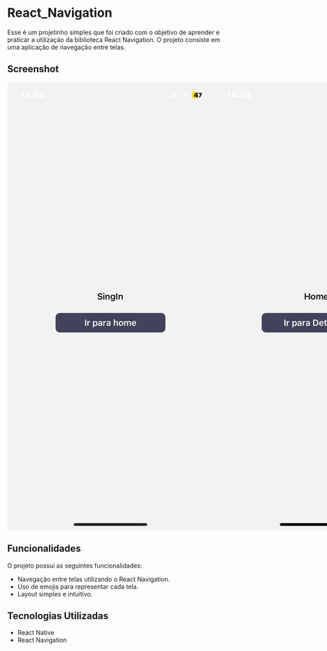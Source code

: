 # React_Navigation

Esse é um projetinho simples que foi criado com o objetivo de aprender e praticar a utilização da biblioteca React Navigation. O projeto consiste em uma aplicação de navegação entre telas.

## Screenshot

<div style = "display:flex;">
    <img src="assets/WhatsApp Image 2023-06-30 at 14.11.10.jpeg">
    <img src="assets/WhatsApp Image 2023-06-30 at 14.11.12.jpeg">
    <img src="assets/WhatsApp Image 2023-06-30 at 14.11.12 (1).jpeg">
</div>

## Funcionalidades

O projeto possui as seguintes funcionalidades:

- Navegação entre telas utilizando o React Navigation.
- Uso de emojis para representar cada tela.
- Layout simples e intuitivo.

## Tecnologias Utilizadas

- React Native
- React Navigation



